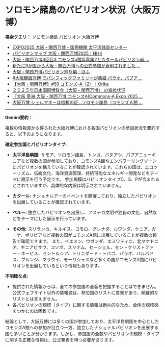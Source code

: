 # ソロモン諸島のパビリオン状況（大阪万博）

**検索クエリ：** ソロモン諸島 パビリオン 大阪万博

- [EXPO2025 大阪・関西万博 - 国際機関 太平洋諸島センター](https://pic.or.jp/featured_word/10255/)
- [パビリオンマップ 大阪・関西万博2025｜NHK](https://www3.nhk.or.jp/news/special/osaka_expo/pavilion/)
- [大阪・関西万博3回目3 コモンズa館写真集2とカタールパビリオン前 ...](https://ameblo.jp/bomuu/entry-12895014892.html)
- [新たに9か国から大阪・関西万博への公式参加が表明されました ...](https://www.expo2025.or.jp/news/news-20220531-01/)
- [大阪・関西万博パビリオン巡り編｜ほふ](https://note.com/matugeya/n/nedf39f8182d6)
- [#大阪関西万博 でパシフィックファミリーが集結 パラオ、パプア ...](https://www.instagram.com/p/DLBl9BHzbct/)
- [【大阪・関西万博】#59 コモンズ-A（2）｜Orika](https://note.com/orika_1101/n/n42ce5b4d304b)
- [２０２５年日本国際博覧会（大阪・関西万博） の進捗状況](https://www.cas.go.jp/jp/seisaku/expo_suisin_honbu/kankei_renraku/dai5/siryou1.pdf)
- [『大阪 夢洲 大阪・関西万博 コモンズA(Commons-A,Expo 2025 ...](https://4travel.jp/travelogue/11979428)
- [大阪万博:シェルマネーは信頼の証…ソロモン諸島（コモンズＡ館 ...](https://www.yomiuri.co.jp/expo2025/now/20250523-OYO1T50009/)


---

**Gemini要約：**

複数の情報源から得られた大阪万博における各国パビリオンの参加状況を要約すると、以下のようになります。

**確定参加国とパビリオンタイプ:**

* **太平洋島嶼国:**  サモア、ソロモン諸島、トンガ、バヌアツ、パプアニューギニアなど複数の国が参加しており、コモンズA館やエンパワーリングゾーンにパビリオンを構えていることが確認されています。これらの国は、エコツーリズム、伝統文化、海洋資源管理、持続可能なエネルギー開発などをテーマに展示を行う予定です。  参加規模はパビリオンタイプC、S、Pが含まれるとされていますが、具体的な内訳は明示されていません。

* **カタール:**  ナショナルデーのイベントを開催しており、独立したパビリオンを出展していることが確認されています。

* **ペルー:** 独立したパビリオンを出展し、アステカ文明や独自の文化、自然などをテーマにした展示を行っています。

* **その他:** スリランカ、キルギス、コモロ、グレナダ、ルワンダ、ケニア、ガーナ、ボリビアなど複数の国がコモンズA館に出展していることが複数の報告で確認できます。  また、イエメン、ウガンダ、エスワティニ、北マケドニア、ギニアビサウ、コソボ、スリナム、セーシェル、セントクリストファー・ネービス、セントルシア、トリニダード・トバゴ、パラオ、バルバドス、ブルンジ、マラウイ、モーリシャスなど多くの国がコモンズA館にパビリオンを出展しているという情報もあります。


**不明確な点:**

* 提供された情報からは、全ての参加国の全容を把握することはできません。公式ウェブサイト以外の情報源は、参加国のリストに差異があり、網羅的なリストとは言えません。
* 各パビリオンの規模（タイプ）に関する情報は断片的なため、全体の規模感をつかむのは困難です。


結論として、大阪万博には多くの国が参加しており、太平洋島嶼国を中心としたコモンズA館への参加が目立つ一方、独立したナショナルパビリオンを出展する国も多いことが分かります。しかし、参加国の全数やパビリオンの規模・タイプに関する正確な情報は、公式発表を待つ必要があります。

